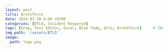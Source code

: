 ```yaml
--- 
layout: post
title: Bruteforce
date: 2024-01-30 8:00 +0700
categories: [BTLO, Incident Response]
tags: [Grep, Text Editor, Excel, Blue Team, btlo, Bruteforce]     # TAG names should always be lowercase
img_path: '/assets/BTLO'
image: 
  path: logo.png
--- 
```

